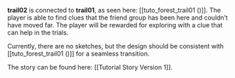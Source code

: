**trail02** is connected to **trail01**, as seen here: [[tuto_forest_trail01 ()]]. The player is able to find clues that the friend group has been here and couldn’t have moved far. The player will be rewarded for exploring with a clue that can help in the trials.

Currently, there are no sketches, but the design should be consistent with [[tuto_forest_trail01 ()]] for a seamless transition.

The story can be found here: [[Tutorial Story Version 1]].